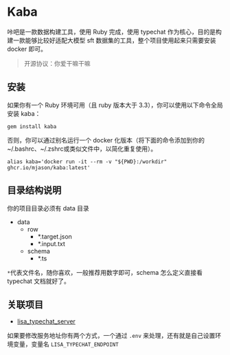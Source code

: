 # Kaba
咔吧是一款数据构建工具，使用 Ruby 完成，使用 typechat 作为核心，目的是构建一款能够比较好适配大模型 sft 数据集的工具，整个项目使用起来只需要安装 docker 即可。

> 开源协议：你爱干嘛干嘛

## 安装

如果你有一个 Ruby 环境可用（且 ruby 版本大于 3.3），你可以使用以下命令全局安装 kaba：
```
gem install kaba
```

否则，你可以通过别名运行一个 docker 化版本（将下面的命令添加到你的~/.bashrc、~/.zshrc或类似文件中，以简化重复使用）。

```
alias kaba='docker run -it --rm -v "${PWD}:/workdir" ghcr.io/mjason/kaba:latest'
```

## 目录结构说明
你的项目目录必须有 data 目录
- data
  - row
    - *.target.json
    - *.input.txt
  - schema
    - *.ts

`*`代表文件名，随你喜欢，一般推荐用数字即可，schema 怎么定义直接看 typechat 文档就好了。

## 关联项目
- [lisa_typechat_server](https://github.com/mjason/lisa_typechat_server)

如果要修改服务地址你有两个方式，一个通过 `.env` 来处理，还有就是自己设置环境变量，变量名 `LISA_TYPECHAT_ENDPOINT`